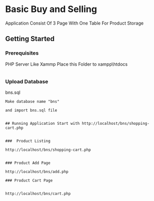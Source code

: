# Basic Buy and Selling 

Application Consist Of 3 Page With One Table For Product Storage

## Getting Started


### Prerequisites

PHP Server Like Xammp Place this Folder to xampp\htdocs

```

```

### Upload Database 

bns.sql



```
Make database name "bns"

and import bns.sql file


## Running Application Start with http://localhost/bns/shopping-cart.php


###  Product Listing

http://localhost/bns/shopping-cart.php


### Product Add Page

http://localhost/bns/add.php

### Product Cart Page


http://localhost/bns/cart.php



